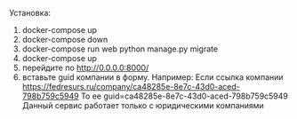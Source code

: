 Установка:
1. docker-compose up
2. docker-compose down
3. docker-compose run web python manage.py migrate
4. docker-compose up
5. перейдите по http://0.0.0.0:8000/
6. вставьте guid компании в форму.
Например:
Если ссылка компании https://fedresurs.ru/company/ca48285e-8e7c-43d0-aced-798b759c5949
То ее guid=ca48285e-8e7c-43d0-aced-798b759c5949
Данный сервис работает только с юридическими компаниями
